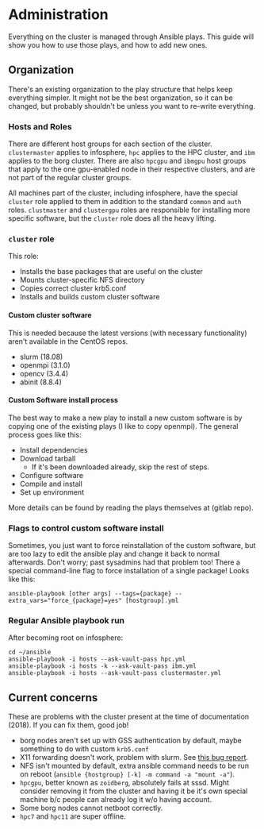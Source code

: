 # Administration

Everything on the cluster is managed through Ansible plays. This guide will show you how to use those plays, and how to add new ones.

## Organization

There's an existing organization to the play structure that helps keep everything simpler. It might not be the best organization, so it can be changed, but probably shouldn't be unless you want to re-write everything.

### Hosts and Roles

There are different host groups for each section of the cluster. `clustermaster` applies to infosphere, `hpc` applies to the HPC cluster, and `ibm` applies to the borg cluster. There are also `hpcgpu` and `ibmgpu` host groups that apply to the one gpu-enabled node in their respective clusters, and are not part of the regular cluster groups.

All machines part of the cluster, including infosphere, have the special `cluster` role applied to them in addition to the standard `common` and `auth` roles. `clustmaster` and `clustergpu` roles are responsible for installing more specific software, but the `cluster` role does all the heavy lifting.

### `cluster` role

This role:

* Installs the base packages that are useful on the cluster
* Mounts cluster-specific NFS directory
* Copies correct cluster krb5.conf
* Installs and builds custom cluster software

#### Custom cluster software

This is needed because the latest versions \(with necessary functionality\) aren't available in the CentOS repos.

* slurm \(18.08\)
* openmpi \(3.1.0\)
* opencv \(3.4.4\)
* abinit \(8.8.4\)

#### Custom Software install process

The best way to make a new play to install a new custom software is by copying one of the existing plays \(I like to copy openmpi\). The general process goes like this:

* Install dependencies
* Download tarball
  * If it's been downloaded already, skip the rest of steps.
* Configure software
* Compile and install
* Set up environment

More details can be found by reading the plays themselves at \(gitlab repo\).

### Flags to control custom software install

Sometimes, you just want to force reinstallation of the custom software, but are too lazy to edit the ansible play and change it back to normal afterwards. Don't worry; past sysadmins had that problem too! There a special command-line flag to force installation of a single package! Looks like this:

```text
ansible-playbook [other args] --tags={package} --extra_vars="force_{package}=yes" [hostgroup].yml
```

### Regular Ansible playbook run

After becoming root on infosphere:

```text
cd ~/ansible
ansible-playbook -i hosts --ask-vault-pass hpc.yml
ansible-playbook -i hosts -k --ask-vault-pass ibm.yml
ansible-playbook -i hosts --ask-vault-pass clustermaster.yml
```

## Current concerns

These are problems with the cluster present at the time of documentation \(2018\). If you can fix them, good job!

* borg nodes aren't set up with GSS authentication by default, maybe something to do with custom `krb5.conf`
* X11 forwarding doesn't work, problem with slurm. See [this bug report](https://bugs.schedmd.com/show_bug.cgi?id=5692).
* NFS isn't mounted by default, extra ansible command needs to be run on reboot \(`ansible {hostgroup} [-k] -m command -a "mount -a"`\).
* `hpcgpu`, better known as `zoidberg`, absolutely fails at sssd. Might consider removing it from the cluster and having it be it's own special machine b/c people can already log it w/o having account.
* Some borg nodes cannot netboot correctly.
* `hpc7` and `hpc11` are super offline.

